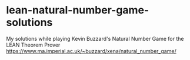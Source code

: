 # lean-natural-number-game-solutions

My solutions while playing Kevin Buzzard's Natural Number Game for the LEAN Theorem Prover
https://www.ma.imperial.ac.uk/~buzzard/xena/natural_number_game/


